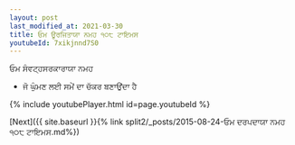 ```yaml
---
layout: post
last_modified_at: 2021-03-30
title: ਓਮ ਊਰਜਿਤਾਯਾ ਨਮਹ ੧੦੮ ਟਾਇਮਸ
youtubeId: 7xikjnnd7S0
---
```

 
 
 ਓਮ ਸੰਵਟ੍ਹਸਰਕਾਰਾਯਾ ਨਮਹ  
 
 -  ਜੋ ਘੁੰਮਣ ਲਈ ਸਮੇਂ ਦਾ ਚੱਕਰ ਬਣਾਉਂਦਾ ਹੈ 
 
  
 
  
 
 
 
 
 
 


{% include youtubePlayer.html id=page.youtubeId %}
 
[Next]({{ site.baseurl }}{% link  split2/_posts/2015-08-24-ਓਮ ਦਰਪਦਾਯਾ ਨਮਹ ੧੦੮ ਟਾਇਮਸ.md%})
 
